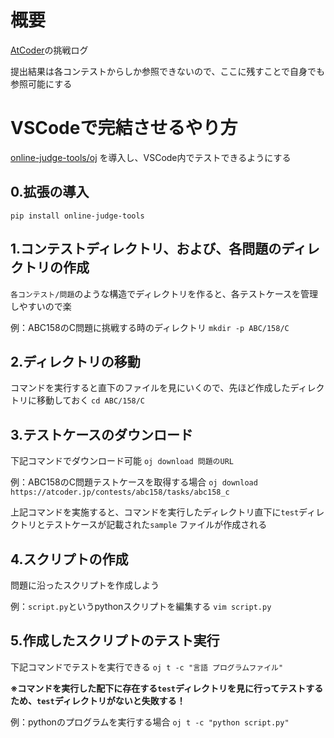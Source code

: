 # 概要
[AtCoder](https://atcoder.jp/?lang=ja)の挑戦ログ

提出結果は各コンテストからしか参照できないので、ここに残すことで自身でも参照可能にする

# VSCodeで完結させるやり方
[online-judge-tools/oj](https://github.com/online-judge-tools/oj) を導入し、VSCode内でテストできるようにする

## 0.拡張の導入
`pip install online-judge-tools`

## 1.コンテストディレクトリ、および、各問題のディレクトリの作成
`各コンテスト/問題`のような構造でディレクトリを作ると、各テストケースを管理しやすいので楽

例：ABC158のC問題に挑戦する時のディレクトリ
`mkdir -p ABC/158/C`

## 2.ディレクトリの移動
コマンドを実行すると直下のファイルを見にいくので、先ほど作成したディレクトリに移動しておく
`cd ABC/158/C`

## 3.テストケースのダウンロード
下記コマンドでダウンロード可能
`oj download 問題のURL`

例：ABC158のC問題テストケースを取得する場合
`oj download https://atcoder.jp/contests/abc158/tasks/abc158_c`

上記コマンドを実施すると、コマンドを実行したディレクトリ直下に`test`ディレクトリとテストケースが記載された`sample` ファイルが作成される

## 4.スクリプトの作成
問題に沿ったスクリプトを作成しよう

例：`script.py`というpythonスクリプトを編集する
`vim script.py`

## 5.作成したスクリプトのテスト実行
下記コマンドでテストを実行できる
`oj t -c "言語 プログラムファイル"`

**※コマンドを実行した配下に存在する`test`ディレクトリを見に行ってテストするため、`test`ディレクトリがないと失敗する！**

例：pythonのプログラムを実行する場合
`oj t -c "python script.py"`
